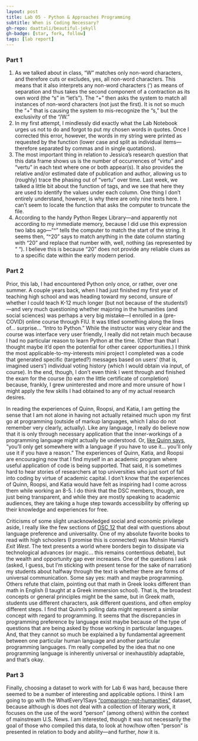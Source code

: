```yaml
---
layout: post
title: Lab 05 - Python & Approaches Programming
subtitle: When is Coding Necessary?
gh-repo: daattali/beautiful-jekyll
gh-badge: [star, fork, follow]
tags: [lab report]
---
```


### Part 1
1. As we talked about in class, “W” matches only non-word characters, and therefore cuts or excludes, yes, all non-word characters. This means that it also interprets any non-word characters (‘) as means of separation and thus takes the second component of a contraction as its own word (the “s” in “let’s”).  The “+” then asks the system to match all  instances of non-word characters (not just the first). It is not so much the “+” that is causing the system to mis-recognize the “s,” but the exclusivity of the “/W.” 
2. In my first attempt, I mindlessly did exactly what the Lab Notebook urges us not to do and forgot to put my chosen words in quotes. Once I corrected this error, however, the words in my string were printed as requested by the function (lower case and split as individual items—therefore separated by commas and in single quotations). 
3.  The most important thing in relation to Jessica’s research question that this data frame shows us is the number of occurrences of “virtu” and “vertu” in each text where one or both appear(s). It also provides the relative and/or estimated date of publication and author, allowing us to (roughly) trace the phasing out of “vertu” over time. 
	Last week, we talked a little bit about the function of tags, and we see that here they are used to identify the values under each column. One thing I don’t entirely understand, however, is why there are only nine texts here. I can’t seem to locate the function that asks the computer to truncate the file.
4. According to the handy Python Regex Library—and apparently not according to my immediate memory, because I did use this expression two labs ago—“^” tells the computer to match the start of the string. It seems then, “^20” says to match anything in the date column starting with “20” and replace that number with, well, nothing (as represented by “ “). I believe this is because “20” does not provide any reliable clues as to a specific date within the early modern period. 

### Part 2
Prior, this lab, I had encountered Python only once, or rather, over one summer. A couple years back, when I had just finished my first year of teaching high school and was heading toward my second, unsure of whether I could teach K-12 much longer (but not because of the students!)—and very much questioning whether majoring in the humanities (and social sciences) was perhaps a very big mistake—I enrolled in a (pre-COVID) online course through FIU. It was titled something along the lines of… surprise… “Intro to Python.” While the instructor was very clear and the course was interface very user friendly, I really did not retain much because I had no particular reason to learn Python at the time. (Other than that I thought maybe it’d open the potential for other career opportunities.) I think the most applicable-to-my-interests mini project I completed was a code that generated specific (targeted?) messages based on users’ (that is, imagined users’) individual voting history (which I would obtain via input, of course). In the end, though, I don’t even think I went through and finished the exam for the course (to earn the little certificate of completion) because, frankly, I grew uninterested and more and more unsure of how I might apply the few skills I had obtained to any of my actual research desires. 

In reading the experiences of Quinn, Roopsi, and Katia, I am getting the sense that I am not alone in having not actually retained much upon my first go at programming (outside of markup languages, which I also do not remember very clearly, actually). Like any language, I really do believe now that it is only through necessary application that the inner-workings of a programming language might actually be understood. Or, [like Quinn says](https://datasittersclub.github.io/site/dsc12.html), “you’ll only get somewhere with a language if you have to use it… you’ll only use it if you have a reason.” 
The experiences of Quinn, Katia, and Roopsi are encouraging now that I find myself in an academic program where useful application of code is being supported. That said, it is sometimes hard to hear stories of researchers at top universities who just sort of fall into coding by virtue of academic capital. I don’t know that the experiences of Quinn, Roopsi, and Katia would have felt as inspiring had I come across them while working an 8-5. I do think that the DSC members, though, are just being transparent, and while they are mostly speaking to academic audiences, they are taking a huge step towards accessibility by offering up their knowledge and experiences for free. 

Criticisms of some slight unacknowledged social and economic privilege aside, I really like the few sections of [DSC 12](https://datasittersclub.github.io/site/dsc12.html) that deal with questions about language preference and universality. One of my absolute favorite books to read with high schoolers (I promise this is connected) was Mohsin Hamid’s *Exit West*. The text presents a world where borders begin to dissipate via technological advances (or magic… this remains contentious debate), but the wealth and opportunity gap ever increases. One of the questions I ask (asked, I guess, but I’m sticking with present tense for the sake of narration) my students about halfway through the text is whether there are forms of universal communication. Some say yes: math and maybe programming. Others refute that claim, pointing out that math in Greek looks different than math in English (I taught at a Greek immersion school). That is, the broadest concepts or general principles might be the same, but in Greek math, students use different characters, ask different questions, and often employ different steps. I find that Quinn’s polling data might represent a similar concept with regard to programming. It seems that the discrepancies in programming preference by language exist maybe because of the type of questions that are being asked by those working in particular languages. And, that they cannot so much be explained a by fundamental agreement between one particular human language and another particular programming languages. I’m really compelled by the idea that no one programming language is inherently universal or inexhaustibly adaptable, and that’s okay. 

### Part 3
Finally, choosing a dataset to work with for Lab 6 was hard, because there seemed to be a number of interesting and applicable options. I think I am going to go with the WhatEvery1Says [“comparison-not-humanities"](https://zenodo.org/record/5068699#.Yh-FFFjMJQI) dataset, because although is does not deal with a collection of literary work, it focuses on the use of the word “person” (among others) within the context of mainstream U.S. News.  I am interested, though it was not necessarily the goal of those who compiled this data, to look at how/how often “person” is presented in relation to body and ability—and further, *how* it is. 
